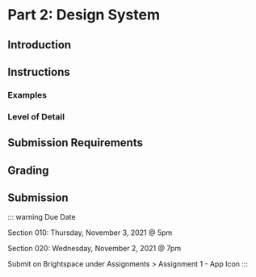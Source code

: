 # Part 2: Design System

## Introduction

## Instructions

### Examples

### Level of Detail

<!-- ![Level of detail](./assets/icon-detail-examples.jpg) -->

## Submission Requirements

## Grading

## Submission

::: warning Due Date

Section 010: Thursday, November 3, 2021 @ 5pm

Section 020: Wednesday, November 2, 2021 @ 7pm

Submit on Brightspace under Assignments > Assignment 1 - App Icon
:::
